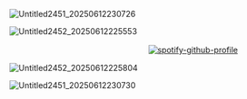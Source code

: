 ![Untitled2451_20250612230726](https://github.com/user-attachments/assets/e47b7725-538d-422c-bca9-5e93a08c9fa7)

![Untitled2452_20250612225553](https://github.com/user-attachments/assets/5b7a5f1b-8c22-460d-a6b0-be8d5e02089b)


ㅤㅤㅤㅤㅤㅤㅤㅤㅤㅤㅤㅤㅤㅤㅤㅤㅤㅤㅤ[![spotify-github-profile](https://spotify-github-profile.kittinanx.com/api/view?uid=31xeib7fgevwhwqt2v4k6bssxhqa&cover_image=true&theme=novatorem&show_offline=false&background_color=121212&interchange=false&bar_color=fff1ac&bar_color_cover=false)](https://github.com/kittinan/spotify-github-profile)

![Untitled2452_20250612225804](https://github.com/user-attachments/assets/0c426844-5a4f-4a9b-8521-63c3886e6005)

![Untitled2451_20250612230730](https://github.com/user-attachments/assets/fc521a42-b2aa-44ea-8932-85965160307f)
